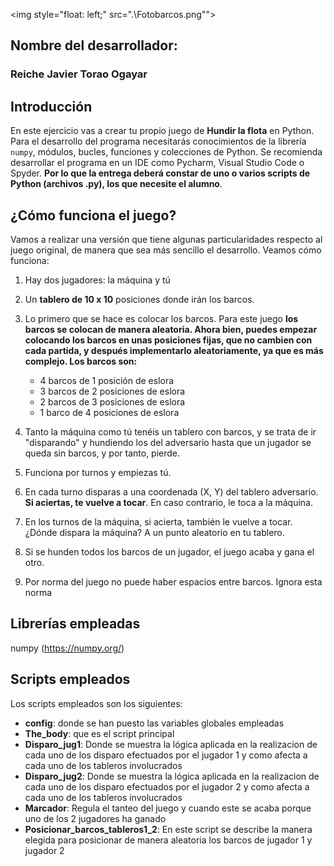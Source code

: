 
<img style="float: left;" src=".\Fotobarcos.png"">

## Nombre del desarrollador:

### **Reiche Javier Torao Ogayar**


## Introducción
En este ejercicio vas a crear tu propio juego de **Hundir la flota** en Python. Para el desarrollo del programa necesitarás conocimientos de la librería `numpy`, módulos, bucles, funciones y colecciones de Python. Se recomienda desarrollar el programa en un IDE como Pycharm, Visual Studio Code o Spyder. **Por lo que la entrega deberá constar de uno o varios scripts de Python (archivos .py), los que necesite el alumno**.

## ¿Cómo funciona el juego?
Vamos a realizar una versión que tiene algunas particularidades respecto al juego original, de manera que sea más sencillo el desarrollo. Veamos cómo funciona:

1. Hay dos jugadores: la máquina y tú
2. Un **tablero de 10 x 10** posiciones donde irán los barcos.
3. Lo primero que se hace es colocar los barcos. Para este juego **los barcos se colocan de manera aleatoria. Ahora bien, puedes empezar colocando los barcos en unas posiciones fijas, que no cambien con cada partida, y después implementarlo aleatoriamente, ya que es más complejo. Los barcos son:**
    * 4 barcos de 1 posición de eslora
    * 3 barcos de 2 posiciones de eslora
    * 2 barcos de 3 posiciones de eslora
    * 1 barco de 4 posiciones de eslora

4. Tanto la máquina como tú tenéis un tablero con barcos, y se trata de ir "disparando" y hundiendo los del adversario hasta que un jugador se queda sin barcos, y por tanto, pierde.
5. Funciona por turnos y empiezas tú.
6. En cada turno disparas a una coordenada (X, Y) del tablero adversario. **Si aciertas, te vuelve a tocar**. En caso contrario, le toca a la máquina.
7. En los turnos de la máquina, si acierta, también le vuelve a tocar. ¿Dónde dispara la máquina? A un punto aleatorio en tu tablero.
8. Si se hunden todos los barcos de un jugador, el juego acaba y gana el otro.
9. Por norma del juego no puede haber espacios entre barcos. Ignora esta norma


## Librerías empleadas 
   numpy  (https://numpy.org/)

## Scripts empleados 
Los scripts empleados son los siguientes:

- **config**: donde se han puesto las variables globales empleadas
- **The_body**: que es el script principal
- **Disparo_jug1**: Donde se muestra la lógica aplicada en la realizacion de cada uno de los disparo efectuados por el jugador 1  y como afecta a cada uno de los tableros involucrados
- **Disparo_jug2**: Donde se muestra la lógica aplicada en la realizacion de cada uno de los disparo efectuados por el jugador 2  y como afecta a cada uno de los tableros involucrados
- **Marcador**: Regula el tanteo del juego y cuando este se acaba porque uno de los 2 jugadores ha ganado
- **Posicionar_barcos_tableros1_2**: En este script se describe la manera elegida para posicionar de manera aleatoria los barcos de jugador 1 y jugador 2


